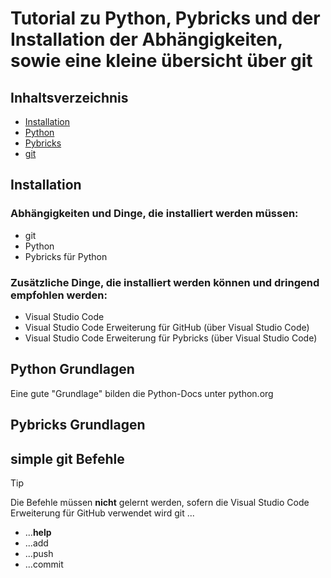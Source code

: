 # Tutorial zu Python, Pybricks und der Installation der Abhängigkeiten, sowie eine kleine übersicht über git

## Inhaltsverzeichnis
- [Installation](#installation)
- [Python](#python-grundlagen)
- [Pybricks](#pybricks-grundlagen)
- [git](#simple-git-Befehle)

## Installation
### Abhängigkeiten und Dinge, die installiert werden müssen:
- git
- Python
- Pybricks für Python

### Zusätzliche Dinge, die installiert werden können und dringend empfohlen werden:
- Visual Studio Code
- Visual Studio Code Erweiterung für GitHub (über Visual Studio Code)
- Visual Studio Code Erweiterung für Pybricks (über Visual Studio Code)

## Python Grundlagen
Eine gute "Grundlage" bilden die Python-Docs unter python.org

## Pybricks Grundlagen

## simple git Befehle
> [!TIP]
> Die Befehle müssen **nicht** gelernt werden, sofern die Visual Studio Code Erweiterung für GitHub verwendet wird
git ...
- ...**help**
- ...add
- ...push
- ...commit